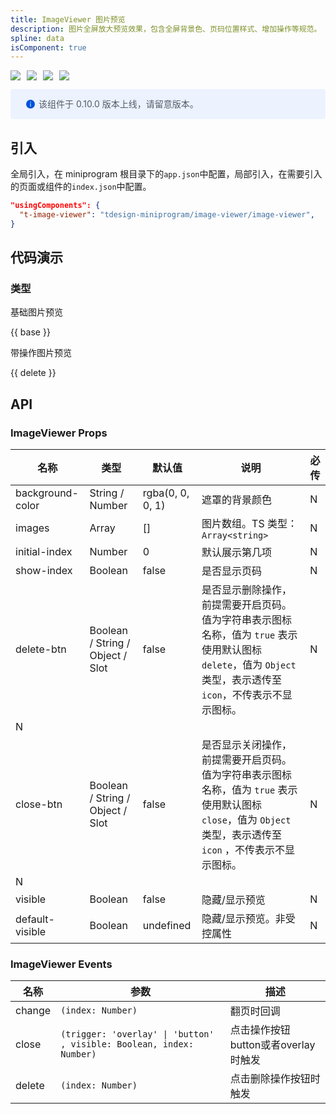 ```yaml
---
title: ImageViewer 图片预览
description: 图片全屏放大预览效果，包含全屏背景色、页码位置样式、增加操作等规范。
spline: data
isComponent: true
---
```


<span class="coverages-badge" style="margin-right: 10px"><img src="https://img.shields.io/badge/coverages%3A%20lines-90%25-blue" /></span><span class="coverages-badge" style="margin-right: 10px"><img src="https://img.shields.io/badge/coverages%3A%20functions-88%25-blue" /></span><span class="coverages-badge" style="margin-right: 10px"><img src="https://img.shields.io/badge/coverages%3A%20statements-90%25-blue" /></span><span class="coverages-badge" style="margin-right: 10px"><img src="https://img.shields.io/badge/coverages%3A%20branches-88%25-blue" /></span>

<div style="background: #ecf2fe; display: flex; align-items: center; line-height: 20px; padding: 14px 24px; border-radius: 3px; color: #555a65">
  <svg fill="none" viewBox="0 0 16 16" width="16px" height="16px" style="margin-right: 5px">
    <path fill="#0052d9" d="M8 15A7 7 0 108 1a7 7 0 000 14zM7.4 4h1.2v1.2H7.4V4zm.1 2.5h1V12h-1V6.5z" fillOpacity="0.9"></path>
  </svg>
  该组件于 0.10.0 版本上线，请留意版本。
</div>

## 引入

全局引入，在 miniprogram 根目录下的`app.json`中配置，局部引入，在需要引入的页面或组件的`index.json`中配置。

```json
"usingComponents": {
  "t-image-viewer": "tdesign-miniprogram/image-viewer/image-viewer",
}
```

## 代码演示

### 类型

基础图片预览

{{ base }}

带操作图片预览

{{ delete }}


## API

### ImageViewer Props

名称 | 类型 | 默认值 | 说明 | 必传
-- | -- | -- | -- | --
background-color | String / Number | rgba(0, 0, 0, 1) | 遮罩的背景颜色 | N
images | Array | [] | 图片数组。TS 类型：`Array<string>` | N
initial-index | Number | 0 | 默认展示第几项 | N
show-index | Boolean | false | 是否显示页码 | N
delete-btn | Boolean / String / Object / Slot | false | 是否显示删除操作，前提需要开启页码。值为字符串表示图标名称，值为 `true` 表示使用默认图标 `delete`，值为 `Object` 类型，表示透传至 `icon`，不传表示不显示图标。 | N
 | N
close-btn | Boolean / String / Object / Slot | false | 是否显示关闭操作，前提需要开启页码。值为字符串表示图标名称，值为 `true` 表示使用默认图标 `close`，值为 `Object` 类型，表示透传至 `icon` ，不传表示不显示图标。 | N
 | N
visible | Boolean | false | 隐藏/显示预览 | N
default-visible | Boolean | undefined | 隐藏/显示预览。非受控属性 | N


### ImageViewer Events

名称 | 参数 | 描述
-- | -- | --
change | `(index: Number)` | 翻页时回调
close | `(trigger: 'overlay' \| 'button' , visible: Boolean, index: Number)` | 点击操作按钮button或者overlay时触发
delete | `(index: Number)` | 点击删除操作按钮时触发

